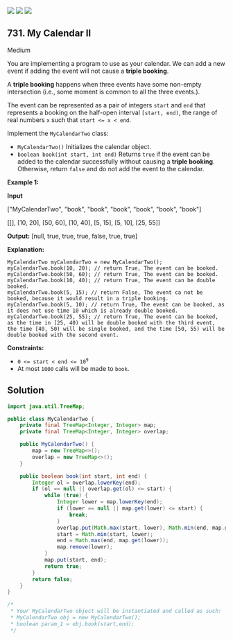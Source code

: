 [![](https://img.shields.io/github/stars/javadev/LeetCode-in-Java?label=Stars&style=flat-square)](https://github.com/javadev/LeetCode-in-Java)
[![](https://img.shields.io/github/forks/javadev/LeetCode-in-Java?label=Fork%20me%20on%20GitHub%20&style=flat-square)](https://github.com/javadev/LeetCode-in-Java/fork)
[![](https://img.shields.io/badge/-LeetCode%20in%20Kotlin-blue?style=flat-square)](https://github.com/javadev/LeetCode-in-Kotlin)

## 731\. My Calendar II

Medium

You are implementing a program to use as your calendar. We can add a new event if adding the event will not cause a **triple booking**.

A **triple booking** happens when three events have some non-empty intersection (i.e., some moment is common to all the three events.).

The event can be represented as a pair of integers `start` and `end` that represents a booking on the half-open interval `[start, end)`, the range of real numbers `x` such that `start <= x < end`.

Implement the `MyCalendarTwo` class:

*   `MyCalendarTwo()` Initializes the calendar object.
*   `boolean book(int start, int end)` Returns `true` if the event can be added to the calendar successfully without causing a **triple booking**. Otherwise, return `false` and do not add the event to the calendar.

**Example 1:**

**Input** 

["MyCalendarTwo", "book", "book", "book", "book", "book", "book"] 

[[], [10, 20], [50, 60], [10, 40], [5, 15], [5, 10], [25, 55]]

**Output:** [null, true, true, true, false, true, true]

**Explanation:** 

    MyCalendarTwo myCalendarTwo = new MyCalendarTwo(); 
    myCalendarTwo.book(10, 20); // return True, The event can be booked. 
    myCalendarTwo.book(50, 60); // return True, The event can be booked. 
    myCalendarTwo.book(10, 40); // return True, The event can be double booked. 
    myCalendarTwo.book(5, 15); // return False, The event ca not be booked, because it would result in a triple booking. 
    myCalendarTwo.book(5, 10); // return True, The event can be booked, as it does not use time 10 which is already double booked. 
    myCalendarTwo.book(25, 55); // return True, The event can be booked, as the time in [25, 40) will be double booked with the third event, the time [40, 50) will be single booked, and the time [50, 55) will be double booked with the second event.

**Constraints:**

*   <code>0 <= start < end <= 10<sup>9</sup></code>
*   At most `1000` calls will be made to `book`.

## Solution

```java
import java.util.TreeMap;

public class MyCalendarTwo {
    private final TreeMap<Integer, Integer> map;
    private final TreeMap<Integer, Integer> overlap;

    public MyCalendarTwo() {
        map = new TreeMap<>();
        overlap = new TreeMap<>();
    }

    public boolean book(int start, int end) {
        Integer ol = overlap.lowerKey(end);
        if (ol == null || overlap.get(ol) <= start) {
            while (true) {
                Integer lower = map.lowerKey(end);
                if (lower == null || map.get(lower) <= start) {
                    break;
                }
                overlap.put(Math.max(start, lower), Math.min(end, map.get(lower)));
                start = Math.min(start, lower);
                end = Math.max(end, map.get(lower));
                map.remove(lower);
            }
            map.put(start, end);
            return true;
        }
        return false;
    }
}

/*
 * Your MyCalendarTwo object will be instantiated and called as such:
 * MyCalendarTwo obj = new MyCalendarTwo();
 * boolean param_1 = obj.book(start,end);
 */
```